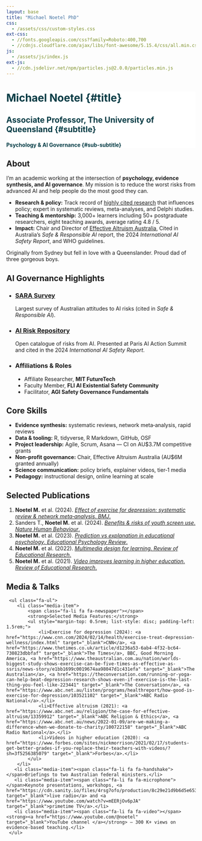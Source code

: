 ```yaml
---
layout: base
title: "Michael Noetel PhD"
css:
  - /assets/css/custom-styles.css
ext-css:
  - //fonts.googleapis.com/css?family=Roboto:400,700
  - //cdnjs.cloudflare.com/ajax/libs/font-awesome/5.15.4/css/all.min.css
js:
  - /assets/js/index.js
ext-js:
  - //cdn.jsdelivr.net/npm/particles.js@2.0.0/particles.min.js
---
```


<style>
  #header-inner h1, #header-inner h2, #header-inner h3, #header-inner h4{
    color:#053C45 !important;
  }

  @media only screen and (max-width: 750px) {
    #about, #ai, #skills, #publications, #media {
      padding-left: 1rem;
      padding-right: 1rem;
    }
    #publications ol {
        padding-left: 2rem;
    }
    #ai .ai-item {
        margin-bottom: 1.5rem;
    }
     #media ul {
        padding-left: 1rem;
     }
     #media .media-item {
        margin-bottom: 1rem;
     }
  }
  
  #media ul {
      list-style: none;
      padding: 0;
      margin: 0;
  }
   #media .media-item {
      margin-bottom: 0.75rem;
      padding-left: 2.5rem;
      position: relative;
   }
   #media .media-item .fa-li {
      left: 0;
      position: absolute;
      text-align: center;
      width: 2em;
   }

</style>

<div id="header" class="cut1" markdown="1" style="background:#FFFFFF; color:#053C45;">

<div id="header-inner" markdown="1">

# Michael Noetel {#title}

## Associate Professor, The University of Queensland {#subtitle}

#### Psychology & AI Governance {#sub-subtitle}

</div>

</div>

<div id="main-sections">

<div id="about-out" class="page-section grey-section cut2">
  <div id="about" style="max-width:900px; margin:0 auto; text-align:left;">
    <h2 class="section-title"><span class="fa fa-user-circle"></span> About</h2>
    <p>I’m an academic working at the intersection of <strong>psychology, evidence synthesis, and AI governance</strong>. My mission is to reduce the worst risks from advanced AI and help people do the most good they can.</p>
    <ul class="fa-ul">
      <li><span class="fa-li fa fa-bullseye"></span><strong>Research & policy:</strong> Track record of <a href = "https://www.scopus.com/authid/detail.uri?authorId=57190857713">highly cited research</a> that influences policy; expert in systematic reviews, meta-analyses, and Delphi studies.</li>
      <li><span class="fa-li fa fa-chalkboard-teacher"></span><strong>Teaching & mentorship:</strong> 3,000+ learners including 50+ postgraduate researchers, eight teaching awards, average rating 4.8 / 5.</li>
      <li><span class="fa-li fa fa-globe"></span><strong>Impact:</strong> Chair and Director of <a href = "https://eaa.org.au">Effective Altruism Australia</a>, Cited in Australia’s <em>Safe & Responsible AI</em> report, the 2024 <em>International AI Safety Report</em>, and WHO guidelines.</li>
    </ul>
    <p>Originally from Sydney but fell in love with a Queenslander. Proud dad of three gorgeous boys.</p>
  </div>
</div>

<div id="ai-out" class="page-section cut2">
  <div id="ai" style="max-width:900px; margin:0 auto; text-align:left;">
    <h2 class="section-title"><span class="fa fa-shield-alt"></span> AI Governance Highlights</h2>
    <ul class="fa-ul">
        <li class="media-item">
            <span class="fa-li fa fa-poll-h"></span>
            <h3><a href="https://stories.uq.edu.au/contact-magazine/80-per-cent-of-australians-think-ai-risk-is-a-global-priority/index.html" target="_blank">SARA Survey</a></h3>
            <p>Largest survey of Australian attitudes to AI risks (cited in <em>Safe & Responsible AI</em>).</p>
        </li>
        <li class="media-item">
            <span class="fa-li fa fa-database"></span>
            <h3><a href="https://airisk.mit.edu/" target="_blank">AI Risk Repository</a></h3>
            <p>Open catalogue of risks from AI. Presented at Paris AI Action Summit and cited in the 2024 <em>International AI Safety Report</em>.</p>
        </li>
        <li class="media-item">
            <span class="fa-li fa fa-university"></span>
            <h3>Affiliations & Roles</h3>
            <ul style="margin-top: 0.5rem; list-style: disc; padding-left: 1.5rem;">
                <li>Affiliate Researcher, <strong>MIT FutureTech</strong></li>
                <li>Faculty Member, <strong>FLI AI Existential Safety Community</strong></li>
                <li>Facilitator, <strong>AGI Safety Governance Fundamentals</strong></li>
            </ul>
        </li>
    </ul>
  </div>
</div>

<div class="cut-buffer"></div>

<div id="skills-out" class="page-section grey-section cut2">
  <div id="skills" style="max-width:900px; margin:0 auto; text-align:left;">
    <h2 class="section-title"><span class="fa fa-toolbox"></span> Core Skills</h2>
    <ul class="fa-ul">
      <li><span class="fa-li fa fa-layer-group"></span><strong>Evidence synthesis:</strong> systematic reviews, network meta‑analysis, rapid reviews</li>
      <li><span class="fa-li fa fa-code"></span><strong>Data & tooling:</strong> R, tidyverse, R Markdown, GitHub, OSF</li>
      <li><span class="fa-li fa fa-project-diagram"></span><strong>Project leadership:</strong> Agile, Scrum, Asana — CI on AU$3.7M competitive grants</li>
      <li><span class="fa-li fa fa-hand-holding-usd"></span><strong>Non‑profit governance:</strong> Chair, Effective Altruism Australia (AU$6M granted annually)</li>
      <li><span class="fa-li fa fa-bullhorn"></span><strong>Science communication:</strong> policy briefs, explainer videos, tier‑1 media</li>
      <li><span class="fa-li fa fa-chalkboard"></span><strong>Pedagogy:</strong> instructional design, online learning at scale</li>
    </ul>
  </div>
</div>

<div class="cut-buffer"></div>

<div id="publications-out" class="page-section cut2">
  <div id="publications" style="max-width:900px; margin:0 auto; text-align:left;">
    <h2 class="section-title"><span class="fa fa-book-open"></span> Selected Publications</h2>
    <ol>
      <li><strong>Noetel M.</strong> et al. (2024). <a href="https://www.bmj.com/content/384/bmj-2023-075847" target="_blank"><em>Effect of exercise for depression: systematic review & network meta‑analysis</em>. <em>BMJ</em>.</a></li>
      <li>Sanders T., <strong>Noetel M.</strong> et al. (2024). <a href="https://www.nature.com/articles/s41562-023-01712-8" target="_blank"><em>Benefits & risks of youth screen use</em>. <em>Nature Human Behaviour</em>.</a></li>
      <li><strong>Noetel M.</strong> et al. (2023). <a href="https://link.springer.com/article/10.1007/s10648-023-09786-6" target="_blank"><em>Prediction vs explanation in educational psychology</em>. <em>Educational Psychology Review</em>.</a></li>
      <li><strong>Noetel M.</strong> et al. (2022). <a href="https://journals.sagepub.com/doi/10.3102/00346543211052329" target="_blank"><em>Multimedia design for learning</em>. <em>Review of Educational Research</em>.</a></li>
      <li><strong>Noetel M.</strong> et al. (2021). <a href="https://journals.sagepub.com/doi/10.3102/0034654321990713" target="_blank"><em>Video improves learning in higher education</em>. <em>Review of Educational Research</em>.</a></li>
     </ol>
   </div>
 </div>

 <div class="cut-buffer"></div>

 <div id="media-out" class="page-section grey-section cut2">
   <div id="media" style="max-width:900px; margin:0 auto; text-align:left;">
     <h2 class="section-title"><span class="fa fa-tv"></span> Media & Talks</h2>

     <ul class="fa-ul">
        <li class="media-item">
            <span class="fa-li fa fa-newspaper"></span>
            <strong>Selected Media Features:</strong>
            <ul style="margin-top: 0.5rem; list-style: disc; padding-left: 1.5rem;">
                <li>Exercise for depression (2024): <a href="https://www.cnn.com/2024/02/14/health/exercise-treat-depression-wellness/index.html" target="_blank">CNN</a>, <a href="https://www.thetimes.co.uk/article/d1236a53-6ab4-4f32-bc64-730823dbbfaf" target="_blank">The Times</a>, BBC, Good Morning America, <a href="https://www.theaustralian.com.au/nation/worlds-biggest-study-shows-exercise-can-be-five-times-as-effective-as-ssris/news-story/e1bb1699c0019674aa98047d1c431efa" target="_blank">The Australian</a>, <a href="https://theconversation.com/running-or-yoga-can-help-beat-depression-research-shows-even-if-exercise-is-the-last-thing-you-feel-like-223441" target="_blank">The Conversation</a>, <a href="https://www.abc.net.au/listen/programs/healthreport/how-good-is-exercise-for-depression/103521102" target="_blank">ABC Radio National</a>.</li>
                <li>Effective altruism (2021): <a href="https://www.abc.net.au/religion/the-case-for-effective-altruism/13359912" target="_blank">ABC Religion & Ethics</a>, <a href="https://www.abc.net.au/news/2022-01-09/are-we-making-a-difference-when-we-donate-to-charity/100722158" target="_blank">ABC Radio National</a>.</li>
                <li>Videos in higher education (2020): <a href="https://www.forbes.com/sites/nickmorrison/2021/02/17/students-get-better-grades-if-you-replace-their-teachers-with-videos/?sh=3f5256385079" target="_blank">Forbes</a>.</li>
            </ul>
        </li>
       <li class="media-item"><span class="fa-li fa fa-handshake"></span>Briefings to two Australian federal ministers.</li>
       <li class="media-item"><span class="fa-li fa fa-microphone"></span>Keynote presentations, workshops, <a href="https://cdn.sanity.io/files/4rsg7ofo/production/8c29e21d9b6d5e65322b45535383f99b1081b408.mp3" target="_blank">live radio</a> and <a href="https://www.youtube.com/watch?v=mEERjOv6pJA" target="_blank">primetime TV</a>.</li>
       <li class="media-item"><span class="fa-li fa fa-video"></span><strong><a href="https://www.youtube.com/@noetel" target="_blank">YouTube channel </a></strong> – 300 K+ views on evidence‑based teaching.</li>
     </ul>
</div>
</div>
</div>
